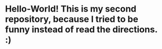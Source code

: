 # Hello-World! This is my second repository, because I tried to be funny instead of read the directions. :)
